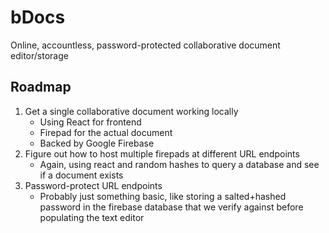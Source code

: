 # bDocs

Online, accountless, password-protected collaborative document editor/storage

## Roadmap

1. Get a single collaborative document working locally
    - Using React for frontend
    - Firepad for the actual document
    - Backed by Google Firebase
2. Figure out how to host multiple firepads at different URL endpoints
    - Again, using react and random hashes to query a database and see if a document exists
3. Password-protect URL endpoints
    - Probably just something basic, like storing a salted+hashed password in the firebase database 
      that we verify against before populating the text editor





